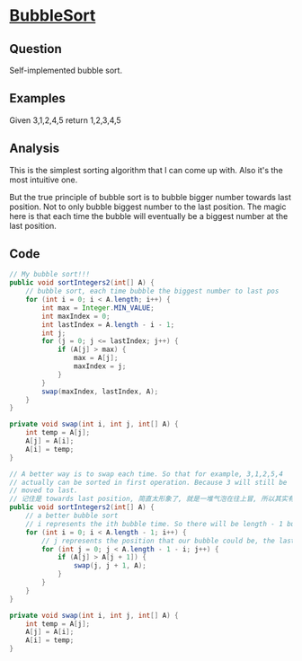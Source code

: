 # [BubbleSort](http://www.lintcode.com/en/problem/sort-integers-ii/#)

## Question

Self-implemented bubble sort.

## Examples

Given 3,1,2,4,5 return 1,2,3,4,5

## Analysis

This is the simplest sorting algorithm that I can come up with. Also it's the most intuitive one.

But the true principle of bubble sort is to bubble bigger number towards last position. Not to only bubble biggest number to the last position. The magic here is that each time the bubble will eventually be a biggest number at the last position.

## Code

```java
// My bubble sort!!!
public void sortIntegers2(int[] A) {
    // bubble sort, each time bubble the biggest number to last pos
    for (int i = 0; i < A.length; i++) {
        int max = Integer.MIN_VALUE;
        int maxIndex = 0;
        int lastIndex = A.length - i - 1;
        int j;
        for (j = 0; j <= lastIndex; j++) {
            if (A[j] > max) {
                max = A[j];
                maxIndex = j;
            }
        }
        swap(maxIndex, lastIndex, A);
    }
}

private void swap(int i, int j, int[] A) {
    int temp = A[j];
    A[j] = A[i];
    A[i] = temp;
}

// A better way is to swap each time. So that for example, 3,1,2,5,4
// actually can be sorted in first operation. Because 3 will still be
// moved to last.
// 记住是 towards last position, 简直太形象了, 就是一堆气泡在往上冒, 所以其实有可能在过程中就已经 sort 结束了.
public void sortIntegers2(int[] A) {
    // a better bubble sort
    // i represents the ith bubble time. So there will be length - 1 bubbles.
    for (int i = 0; i < A.length - 1; i++) {
        // j represents the position that our bubble could be, the last position is length - 2
        for (int j = 0; j < A.length - 1 - i; j++) {
            if (A[j] > A[j + 1]) {
                swap(j, j + 1, A);
            }
        }
    }
}

private void swap(int i, int j, int[] A) {
    int temp = A[j];
    A[j] = A[i];
    A[i] = temp;
}
```